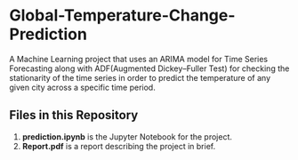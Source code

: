 # Global-Temperature-Change-Prediction
A Machine Learning project that uses an ARIMA model for Time Series Forecasting along with ADF(Augmented Dickey–Fuller Test) for checking the stationarity of the time series in order to predict the temperature of any given city across a specific time period.

## Files in this Repository

1. <b>prediction.ipynb</b> is the Jupyter Notebook for the project.
3. <b>Report.pdf</b> is a report describing the project in brief.

